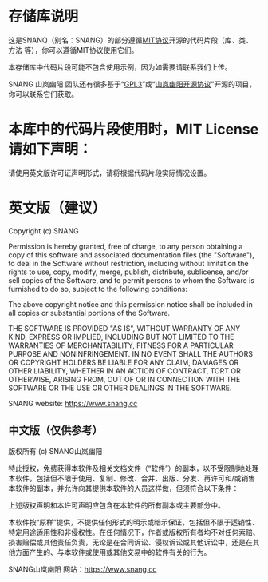 # 存储库说明

这是SNANQ（别名：SNANG）的部分遵循[MIT协议](https://en.wikipedia.org/wiki/MIT_License)开源的代码片段（库、类、方法 等），你可以遵循MIT协议使用它们。

本存储库中代码片段可能不包含使用示例，因为如需要请联系我们上传。

SNANG 山岚幽阳 团队还有很多基于“[GPL3](https://www.gnu.org/licenses/gpl-3.0.en.html)”或“[山岚幽阳开源协议](https://www.snang.cc/about/#open_code)”开源的项目，你可以联系它们获取。

# 本库中的代码片段使用时，MIT License 请如下声明：

请使用英文版许可证声明形式，请将<year>根据代码片段实际情况设置。

# 英文版（建议）

Copyright (c) <year> SNANG

Permission is hereby granted, free of charge, to any person obtaining a copy
of this software and associated documentation files (the "Software"), to deal
in the Software without restriction, including without limitation the rights
to use, copy, modify, merge, publish, distribute, sublicense, and/or sell
copies of the Software, and to permit persons to whom the Software is
furnished to do so, subject to the following conditions:

The above copyright notice and this permission notice shall be included in all
copies or substantial portions of the Software.

THE SOFTWARE IS PROVIDED "AS IS", WITHOUT WARRANTY OF ANY KIND, EXPRESS OR
IMPLIED, INCLUDING BUT NOT LIMITED TO THE WARRANTIES OF MERCHANTABILITY,
FITNESS FOR A PARTICULAR PURPOSE AND NONINFRINGEMENT. IN NO EVENT SHALL THE
AUTHORS OR COPYRIGHT HOLDERS BE LIABLE FOR ANY CLAIM, DAMAGES OR OTHER
LIABILITY, WHETHER IN AN ACTION OF CONTRACT, TORT OR OTHERWISE, ARISING FROM,
OUT OF OR IN CONNECTION WITH THE SOFTWARE OR THE USE OR OTHER DEALINGS IN THE
SOFTWARE.

SNANG website: https://www.snang.cc

## 中文版（仅供参考）

版权所有 (c) <year> SNANG山岚幽阳

特此授权，免费获得本软件及相关文档文件（“软件”）的副本，以不受限制地处理本软件，包括但不限于使用、复制、修改、合并、出版、分发、再许可和/或销售本软件的副本，并允许向其提供本软件的人员这样做，但须符合以下条件：

上述版权声明和本许可声明应包含在本软件的所有副本或主要部分中。

本软件按“原样”提供，不提供任何形式的明示或暗示保证，包括但不限于适销性、特定用途适用性和非侵权性。在任何情况下，作者或版权所有者均不对任何索赔、损害赔偿或其他责任负责，无论是在合同诉讼、侵权诉讼或其他诉讼中，还是在其他方面产生的、与本软件或使用或其他交易中的软件有关的行为。

SNANG山岚幽阳 网站：https://www.snang.cc